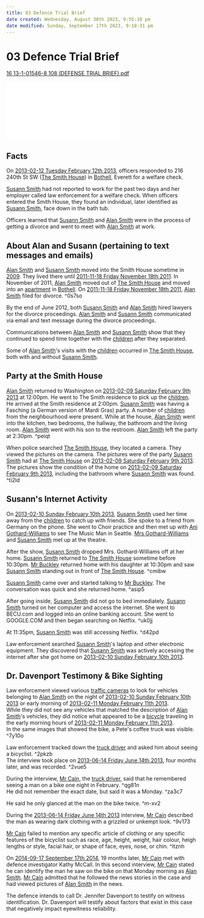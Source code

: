 ```yaml
---
title: 03 Defence Trial Brief
date created: Wednesday, August 30th 2023, 9:55:10 pm
date modified: Sunday, September 17th 2023, 9:18:31 pm
---
```


# 03 Defence Trial Brief

[16 13-1-01546-8 108 (DEFENSE TRIAL BRIEF).pdf](../../../../assets/attachments/16%2013-1-01546-8%20108%20(DEFENSE%20TRIAL%20BRIEF).pdf)

![16 13-1-01546-8 108 (DEFENSE TRIAL BRIEF).pdf](../../../../assets/attachments/16%2013-1-01546-8%20108%20(DEFENSE%20TRIAL%20BRIEF).pdf)

## Facts

On [2013-02-12 Tuesday February 12th 2013](../../10-19%20Case%20Dates/12%20Crime%20Dates/2013-02-12%20Tuesday%20February%2012th%202013.md), officers responded to 216 240th St SW ([The Smith House](../../50-59%20Investigation/52%20Key%20Locations/02%20The%20Smith%20House.md)) in [Bothell](../../50-59%20Investigation/52%20Key%20Locations/04%20Bothell.md), Everett for a welfare check.

[Susann Smith](../../70-79%20People/71%20Victim(s)/01%20Susann%20Smith.md) had not reported to work for the past two days and her employer called law enforcement for a welfare check. When officers entered the Smith House, they found an individual, later identified as [Susann Smith](../../70-79%20People/71%20Victim(s)/01%20Susann%20Smith.md), face down in the bath tub.

Officers learned that [Susann Smith](../../70-79%20People/71%20Victim(s)/01%20Susann%20Smith.md) and [Alan Smith](../../70-79%20People/72%20Suspects%20and%20People%20of%20Interest/01%20Alan%20Smith.md) were in the process of getting a divorce and went to meet with [Alan Smith](../../70-79%20People/72%20Suspects%20and%20People%20of%20Interest/01%20Alan%20Smith.md) at work.

## About Alan and Susann (pertaining to text messages and emails)

[Alan Smith](../../70-79%20People/72%20Suspects%20and%20People%20of%20Interest/01%20Alan%20Smith.md) and [Susann Smith](../../70-79%20People/71%20Victim(s)/01%20Susann%20Smith.md) moved into the Smith House sometime in [2009](../../10-19%20Case%20Dates/11%20Background%20Dates/2009.md). They lived there until [2011-11-18 Friday November 18th 2011](../../10-19%20Case%20Dates/11%20Background%20Dates/2011-11-18%20Friday%20November%2018th%202011.md). In November of 2011, [Alan Smith](../../70-79%20People/72%20Suspects%20and%20People%20of%20Interest/01%20Alan%20Smith.md) moved out of [The Smith House](../../50-59%20Investigation/52%20Key%20Locations/02%20The%20Smith%20House.md) and moved into an [apartment](../../50-59%20Investigation/52%20Key%20Locations/05%20Apartment.md) in [Bothell](../../50-59%20Investigation/52%20Key%20Locations/04%20Bothell.md). On [2011-11-18 Friday November 18th 2011](../../10-19%20Case%20Dates/11%20Background%20Dates/2011-11-18%20Friday%20November%2018th%202011.md), [Alan Smith](../../70-79%20People/72%20Suspects%20and%20People%20of%20Interest/01%20Alan%20Smith.md) filed for divorce. ^0s7so

By the end of June 2012, both [Susann Smith](../../70-79%20People/71%20Victim(s)/01%20Susann%20Smith.md) and [Alan Smith](../../70-79%20People/72%20Suspects%20and%20People%20of%20Interest/01%20Alan%20Smith.md) hired lawyers for the divorce proceedings. [Alan Smith](../../70-79%20People/72%20Suspects%20and%20People%20of%20Interest/01%20Alan%20Smith.md) and [Susann Smith](../../70-79%20People/71%20Victim(s)/01%20Susann%20Smith.md) communicated via email and text message during the divorce proceedings.

Communications between [Alan Smith](../../70-79%20People/72%20Suspects%20and%20People%20of%20Interest/01%20Alan%20Smith.md) and [Susann Smith](../../70-79%20People/71%20Victim(s)/01%20Susann%20Smith.md) show that they continued to spend time together with the [children](../../70-79%20People/73%20Family%20and%20Friends/07%20Children.md) after they separated.

Some of [Alan Smith](../../70-79%20People/72%20Suspects%20and%20People%20of%20Interest/01%20Alan%20Smith.md)'s visits with the [children](../../70-79%20People/73%20Family%20and%20Friends/07%20Children.md) occurred in [The Smith House](../../50-59%20Investigation/52%20Key%20Locations/02%20The%20Smith%20House.md), both with and without [Susann Smith](../../70-79%20People/71%20Victim(s)/01%20Susann%20Smith.md). 

## Party at the Smith House

[Alan Smith](../../70-79%20People/72%20Suspects%20and%20People%20of%20Interest/01%20Alan%20Smith.md) returned to Washington on [2013-02-09 Saturday February 9th 2013](../../10-19%20Case%20Dates/11%20Background%20Dates/2013-02-09%20Saturday%20February%209th%202013.md) at 12:00pm. He went to The Smith residence to pick up the [children](../../70-79%20People/73%20Family%20and%20Friends/07%20Children.md). He arrived at the Smith residence at 2:00pm. [Susann Smith](../../70-79%20People/71%20Victim(s)/01%20Susann%20Smith.md) was having a Fasching (a German version of Mardi Gras) party. A number of [children](../../70-79%20People/73%20Family%20and%20Friends/07%20Children.md) from the neighbourhood were present. While at the house, [Alan Smith](../../70-79%20People/72%20Suspects%20and%20People%20of%20Interest/01%20Alan%20Smith.md) went into the kitchen, two bedrooms, the hallway, the bathroom and the living room. [Alan Smith](../../70-79%20People/72%20Suspects%20and%20People%20of%20Interest/01%20Alan%20Smith.md) went with his son to the restroom. [Alan Smith](../../70-79%20People/72%20Suspects%20and%20People%20of%20Interest/01%20Alan%20Smith.md) left the party at 2:30pm. ^peiqt

When police searched [The Smith House](../../50-59%20Investigation/52%20Key%20Locations/02%20The%20Smith%20House.md), they located a camera. They viewed the pictures on the camera. The pictures were of the party [Susann Smith](../../70-79%20People/71%20Victim(s)/01%20Susann%20Smith.md) had at [The Smith House](../../50-59%20Investigation/52%20Key%20Locations/02%20The%20Smith%20House.md) on [2013-02-09 Saturday February 9th 2013](../../10-19%20Case%20Dates/11%20Background%20Dates/2013-02-09%20Saturday%20February%209th%202013.md). The pictures show the condition of the home on [2013-02-09 Saturday February 9th 2013](../../10-19%20Case%20Dates/11%20Background%20Dates/2013-02-09%20Saturday%20February%209th%202013.md), including the bathroom where [Susann Smith](../../70-79%20People/71%20Victim(s)/01%20Susann%20Smith.md) was found. ^ti2ld

## Susann's Internet Activity

On [2013-02-10 Sunday February 10th 2013](../../10-19%20Case%20Dates/11%20Background%20Dates/2013-02-10%20Sunday%20February%2010th%202013.md), [Susann Smith](../../70-79%20People/71%20Victim(s)/01%20Susann%20Smith.md) used her time away from the [children](../../70-79%20People/73%20Family%20and%20Friends/07%20Children.md) to catch up with friends. She spoke to a friend from Germany on the phone. She went to Choir practice and then met up with [Ani Gothard-Williams](../../70-79%20People/73%20Family%20and%20Friends/05%20Ani%20Gothard-Williams.md) to see The Music Man in Seattle. [Mrs Gothard-Williams](../../70-79%20People/73%20Family%20and%20Friends/05%20Ani%20Gothard-Williams.md) and [Susann Smith](../../70-79%20People/71%20Victim(s)/01%20Susann%20Smith.md) met up at the theatre.

After the show, [Susann Smith](../../70-79%20People/71%20Victim(s)/01%20Susann%20Smith.md) dropped Mrs. Gothard-Williams off at her home. [Susann Smith](../../70-79%20People/71%20Victim(s)/01%20Susann%20Smith.md) returned to [The Smith House](../../50-59%20Investigation/52%20Key%20Locations/02%20The%20Smith%20House.md) sometime before 10:30pm. [Mr Buckley](../../70-79%20People/73%20Family%20and%20Friends/06%20Mr%20Buckley.md) returned home with his daughter at 10:30pm and saw [Susann Smith](../../70-79%20People/71%20Victim(s)/01%20Susann%20Smith.md) standing out in front of [The Smith House](../../50-59%20Investigation/52%20Key%20Locations/02%20The%20Smith%20House.md). ^cmibw

[Susann Smith](../../70-79%20People/71%20Victim(s)/01%20Susann%20Smith.md) came over and started talking to [Mr Buckley](../../70-79%20People/73%20Family%20and%20Friends/06%20Mr%20Buckley.md). The conversation was quick and she returned home. ^asip5

After going inside, [Susann Smith](../../70-79%20People/71%20Victim(s)/01%20Susann%20Smith.md) did not go to bed immediately. [Susann Smith](../../70-79%20People/71%20Victim(s)/01%20Susann%20Smith.md) turned on her computer and access the internet. She went to BECU.com and logged into an online banking account. She went to GOOGLE.COM and then began searching on Netflix. ^uk0jj

At 11:35pm, [Susann Smith](../../70-79%20People/71%20Victim(s)/01%20Susann%20Smith.md) was still accessing Netflix. ^d42pd

Law enforcement searched [Susann Smith](../../70-79%20People/71%20Victim(s)/01%20Susann%20Smith.md)'s laptop and other electronic equipment. They discovered that [Susann Smith](../../70-79%20People/71%20Victim(s)/01%20Susann%20Smith.md) was actively accessing the internet after she got home on [2013-02-10 Sunday February 10th 2013](../../10-19%20Case%20Dates/11%20Background%20Dates/2013-02-10%20Sunday%20February%2010th%202013.md). 

## Dr. Davenport Testimony & Bike Sighting

Law enforcement viewed various [traffic cameras](../../60-69%20Evidence/61%20Digital/01%20CCTV.md) to look for vehicles belonging to [Alan Smith](../../70-79%20People/72%20Suspects%20and%20People%20of%20Interest/01%20Alan%20Smith.md) on the night of [2013-02-10 Sunday February 10th 2013](../../10-19%20Case%20Dates/11%20Background%20Dates/2013-02-10%20Sunday%20February%2010th%202013.md) or early morning of [2013-02-11 Monday February 11th 2013](../../10-19%20Case%20Dates/12%20Crime%20Dates/2013-02-11%20Monday%20February%2011th%202013.md).  
While they did not see any vehicles that matched the description of [Alan Smith](../../70-79%20People/72%20Suspects%20and%20People%20of%20Interest/01%20Alan%20Smith.md)'s vehicles, they did notice what appeared to be a [bicycle](../../60-69%20Evidence/63%20Physical/01%20Bicycle.md) traveling in the early morning hours of [2013-02-11 Monday February 11th 2013](../../10-19%20Case%20Dates/12%20Crime%20Dates/2013-02-11%20Monday%20February%2011th%202013.md).  
In the same images that showed the bike, a Pete's coffee truck was visible. ^7y10o

Law enforcement tracked down the [truck driver](../../70-79%20People/74%20Witnesses/02%20Truck%20Driver.md) and asked him about seeing a bicyclist. ^2pkzb  
The interview took place on [2013-06-14 Friday June 14th 2013](../../10-19%20Case%20Dates/13%20Investigation%20Dates/2013-06-14%20Friday%20June%2014th%202013.md), four months later, and was recorded. ^2vue5

During the interview, [Mr Cain](../../70-79%20People/74%20Witnesses/02%20Truck%20Driver.md), the [truck driver](../../70-79%20People/74%20Witnesses/02%20Truck%20Driver.md), said that he remembered seeing a man on a bike one night in February. ^qg81n  
He did not remember the exact date, but said it was a Monday. ^za3c7

He said he only glanced at the man on the bike twice. ^m-xv2

During the [2013-06-14 Friday June 14th 2013](../../10-19%20Case%20Dates/13%20Investigation%20Dates/2013-06-14%20Friday%20June%2014th%202013.md) interview, [Mr Cain](../../70-79%20People/74%20Witnesses/02%20Truck%20Driver.md) described the man as wearing dark clothing with a grizzled or unkempt look. ^9v173

[Mr Cain](../../70-79%20People/74%20Witnesses/02%20Truck%20Driver.md) failed to mention any specific article of clothing or any specific features of the bicyclist such as race, age, height, weight, hair colour, heigh lengths or style, facial hair, or shape of face, eyes, nose, or chin. ^ltznh

On [2014-09-17 September 17th 2014](2014-09-17%20September%2017th%202014.md), 19 months later, [Mr Cain](../../70-79%20People/74%20Witnesses/02%20Truck%20Driver.md) met with defence investigator Kathy McCall. In this second interview, [Mr Cain](../../70-79%20People/74%20Witnesses/02%20Truck%20Driver.md) stated he can identify the man he saw on the bike on that Monday morning as [Alan Smith](../../70-79%20People/72%20Suspects%20and%20People%20of%20Interest/01%20Alan%20Smith.md). [Mr Cain](../../70-79%20People/74%20Witnesses/02%20Truck%20Driver.md) admitted that he followed the news stories in the case and had viewed pictures of [Alan Smith](../../70-79%20People/72%20Suspects%20and%20People%20of%20Interest/01%20Alan%20Smith.md) in the news.

The defence intends to call Dr. Jennifer Davenport to testify on witness identification. Dr. Davenport will testify about factors that exist in this case that negatively impact eyewitness reliability.
